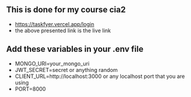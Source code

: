 ## This is done for my course cia2 
* https://taskfyer.vercel.app/login 
* the above presented link is the live link

## Add these variables in your .env file 

* MONGO_URI=your_mongo_uri
* JWT_SECRET=secret or anything random
* CLIENT_URL=http://localhost:3000 or any localhost port that you are using
* PORT=8000
